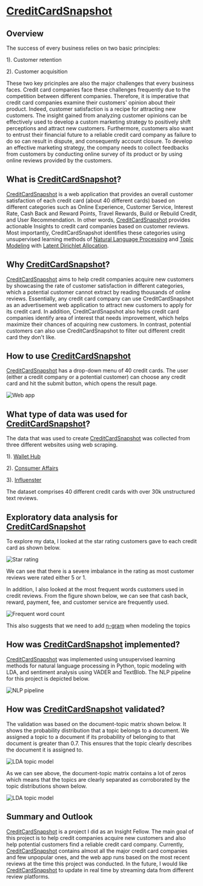 # [CreditCardSnapshot](https://creditcardsnapshot.herokuapp.com/)

##  Overview
The success of every business relies on two basic principles:

1). Customer retention

2). Customer acquisition

 These two key pricinples are also the major challenges that every business faces.  Credit card companies face these challenges frequently due to the competition between different companies. Therefore, it is imperative that credit card companies examine their customers' opinion about their product. Indeed, customer satisfaction is a recipe for attracting new customers.  The insight gained from analyzing customer opinions  can be effectively used to develop a custom marketing strategy to positively shift perceptions and attract new customers.    Furthermore, customers also want to entrust their financial future to a reliable credit card company as failure to do so can result in dispute, and consequently account closure.   To develop an effective marketing strategy, the company needs to collect feedbacks from customers by conducting online survey of its product or by using online reviews provided by the customers.

## What is [CreditCardSnapshot](https://creditcardsnapshot.herokuapp.com/)?
[CreditCardSnapshot](https://creditcardsnapshot.herokuapp.com/) is a web application that provides an overall customer satisfaction of each credit card (about 40 different cards) based on different categories such as Online Experience, Customer Service, Interest Rate, Cash Back and Reward Points, Travel Rewards, Build or Rebuild Credit, and User Recommendation.  In other words, [CreditCardSnapshot](https://creditcardsnapshot.herokuapp.com/) provides actionable Insights to credit card companies based on customer reviews. Most importantly,  CreditCardSnapshot identifies these categories using unsupervised learning methods of [Natural Language Processing](https://en.wikipedia.org/wiki/Natural_language_processing) and [Topic Modeling](https://en.wikipedia.org/wiki/Topic_model) with [Latent Dirichlet Allocation](https://en.wikipedia.org/wiki/Latent_Dirichlet_allocation).


## Why [CreditCardSnapshot](https://creditcardsnapshot.herokuapp.com/)?
[CreditCardSnapshot](https://creditcardsnapshot.herokuapp.com/) aims to help credit companies acquire new customers by showcasing the rate of customer satisfaction in different categories, which a potential customer cannot extract by reading thousands of online reviews. Essentially, any credit card company can use CreditCardSnapshot as an advertisement web application to attract new customers to apply for its credit card. In addition, CreditCardSnapshot also helps credit card companies identify area of interest that needs improvement, which helps maximize their chances of acquiring new customers.  In contrast, potential customers can also use CreditCardSnapshot to filter out different credit card they don't like.

## How to use [CreditCardSnapshot](https://creditcardsnapshot.herokuapp.com/)
[CreditCardSnapshot](https://creditcardsnapshot.herokuapp.com/) has a drop-down menu of 40 credit cards. The user (either a credit company or a potential customer) can choose any credit card and hit the submit button, which opens the result page.

![Web app](img/app.png)


## What type of data was used for [CreditCardSnapshot](https://creditcardsnapshot.herokuapp.com/)?
The data that was used to create [CreditCardSnapshot](https://creditcardsnapshot.herokuapp.com/) was collected from three different websites using web scraping.

1). [Wallet Hub](https://wallethub.com)

2). [Consumer Affairs](https://www.consumeraffairs.com)

3). [Influenster](https://www.influenster.com)

The dataset comprises 40 different credit cards with over 30k unstructured text reviews.


## Exploratory data analysis  for [CreditCardSnapshot](https://creditcardsnapshot.herokuapp.com/)

To explore my data, I looked at the  star rating customers gave to each credit card as shown below.

![Star rating](img/rating.png)

We can see that there is a severe imbalance in the rating as most customer reviews were rated either 5 or 1.

In addition, I also looked at the most frequent words customers used in credit reviews. From the figure shown below, we can see that cash back, reward, payment, fee, and customer service are frequently used.

![Frequent word count](img/word_freq.png)

 This also suggests that we need to add [n-gram](https://en.wikipedia.org/wiki/N-gram) when modeling the topics


## How was [CreditCardSnapshot](https://creditcardsnapshot.herokuapp.com/) implemented?
[CreditCardSnapshot](https://creditcardsnapshot.herokuapp.com/) was implemented using unsupervised learning methods for natural language processing in Python, topic modeling with LDA, and sentiment analysis using VADER and TextBlob.  The NLP pipeline for this project is depicted below.

![NLP pipeline](img/pipepline.png)

## How was [CreditCardSnapshot](https://creditcardsnapshot.herokuapp.com/) validated?

The validation was based on the document-topic matrix shown below. It shows the probability distribution that a topic belongs to a document. We assigned a topic to a document if its probability of belonging to that document is greater than 0.7. This ensures that the topic clearly describes the document it is assigned to.

![LDA topic model](img/doc_topic_matrix.png)

As we can see above, the document-topic matrix contains a lot of zeros which means that the topics are clearly separated as corroborated  by the topic distributions shown below.

![LDA topic model](img/topic_model.png)

## Summary and Outlook
[CreditCardSnapshot](https://creditcardsnapshot.herokuapp.com/) is a project I did as an Insight Fellow. The main goal of this project is to help credit companies acquire new customers and also help potential customers find a reliable credit card company.  Currently, [CreditCardSnapshot](https://creditcardsnapshot.herokuapp.com/) contains almost all the major credit card companies and few unpopular ones, and the web app runs based on the most recent reviews at the time this project was conducted. In the future, I would like [CreditCardSnapshot](https://creditcardsnapshot.herokuapp.com/) to update in real time by streaming data from different review platforms.
